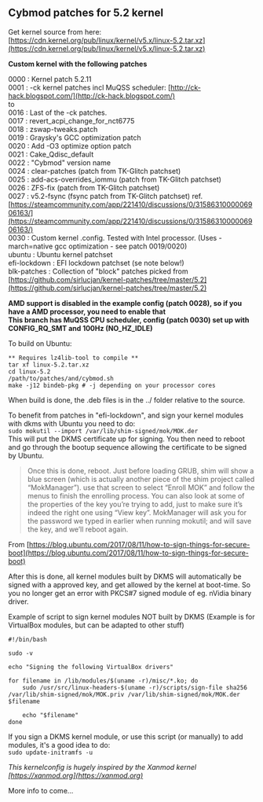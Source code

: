 ## Cybmod patches for 5.2 kernel  

Get kernel source from here: [https://cdn.kernel.org/pub/linux/kernel/v5.x/linux-5.2.tar.xz](https://cdn.kernel.org/pub/linux/kernel/v5.x/linux-5.2.tar.xz)  

**Custom kernel with the following patches**  

0000 : Kernel patch 5.2.11  
0001 : -ck kernel patches incl MuQSS scheduler: [http://ck-hack.blogspot.com/](http://ck-hack.blogspot.com/)  
to  
0016 : Last of the -ck patches.  
0017 : revert_acpi_change_for_nct6775  
0018 : zswap-tweaks.patch  
0019 : Graysky's GCC optimization patch  
0020 : Add -O3 optimize option patch  
0021 : Cake_Qdisc_default  
0022 : "Cybmod" version name  
0024 : clear-patches (patch from TK-Glitch patchset)  
0025 : add-acs-overrides_iommu (patch from TK-Glitch patchset)  
0026 : ZFS-fix (patch from TK-Glitch patchset)  
0027 : v5.2-fsync (fsync patch from TK-Glitch patchset) ref. [https://steamcommunity.com/app/221410/discussions/0/3158631000006906163/](https://steamcommunity.com/app/221410/discussions/0/3158631000006906163/)  
0030 : Custom kernel .config. Tested with Intel processor. (Uses -march=native gcc optimization - see patch 0019/0020)  
ubuntu : Ubuntu kernel patchset  
efi-lockdown : EFI lockdown patchset (se note below!)  
blk-patches : Collection of "block" patches picked from [https://github.com/sirlucjan/kernel-patches/tree/master/5.2](https://github.com/sirlucjan/kernel-patches/tree/master/5.2)  

**AMD support is disabled in the example config (patch 0028), so if you have a AMD processor, you need to enable that**  
**This branch has MuQSS CPU scheduler, config (patch 0030) set up with CONFIG_RQ_SMT and 100Hz (NO_HZ_IDLE)**  

To build on Ubuntu:  
```
** Requires lz4lib-tool to compile **
tar xf linux-5.2.tar.xz    
cd linux-5.2  
/path/to/patches/and/cybmod.sh  
make -j12 bindeb-pkg # -j depending on your processor cores  
```
When build is done, the .deb files is in the ../ folder relative to the source.  

To benefit from patches in "efi-lockdown", and sign your kernel modules with dkms with Ubuntu you need to do:  
`sudo mokutil --import /var/lib/shim-signed/mok/MOK.der`  
This will put the DKMS certificate up for signing. You then need to reboot and go through the bootup sequence allowing the certificate to be signed by Ubuntu.  

>Once this is done, reboot. Just before loading GRUB, shim will show a blue screen (which is actually another piece of the shim project called “MokManager”). use that screen to select “Enroll MOK” and follow the menus to finish the enrolling process. You can also look at some of the properties of the key you’re trying to add, just to make sure it’s indeed the right one using “View key”. MokManager will ask you for the password we typed in earlier when running mokutil; and will save the key, and we’ll reboot again.  

From [https://blog.ubuntu.com/2017/08/11/how-to-sign-things-for-secure-boot](https://blog.ubuntu.com/2017/08/11/how-to-sign-things-for-secure-boot)  

After this is done, all kernel modules built by DKMS will automatically be signed with a approved key, and get allowed by the kernel at boot-time. So you no longer get an error with PKCS#7 signed module of eg. nVidia binary driver.  

Example of script to sign kernel modules NOT built by DKMS (Example is for VirtualBox modules, but can be adapted to other stuff)  
```
#!/bin/bash

sudo -v

echo "Signing the following VirtualBox drivers"

for filename in /lib/modules/$(uname -r)/misc/*.ko; do
	sudo /usr/src/linux-headers-$(uname -r)/scripts/sign-file sha256 /var/lib/shim-signed/mok/MOK.priv /var/lib/shim-signed/mok/MOK.der $filename

	echo "$filename"
done
```
If you sign a DKMS kernel module, or use this script (or manually) to add modules, it's a good idea to do:  
`sudo update-initramfs -u`  

_This kernelconfig is hugely inspired by the Xanmod kernel [https://xanmod.org](https://xanmod.org)_  

More info to come...  
